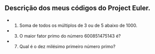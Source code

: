 ## Descrição dos meus códigos do Project Euler.

- 1. Soma de todos os múltiplos de 3 ou de 5 abaixo de 1000.
- 3. O maior fator primo do número 600851475143 é?
- 7. Qual é o dez milésimo primeiro número primo? 
